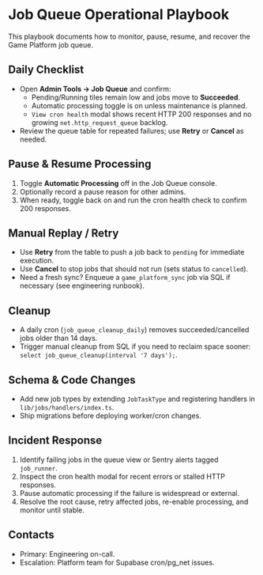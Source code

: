 # Job Queue Operational Playbook

This playbook documents how to monitor, pause, resume, and recover the Game Platform job queue.

## Daily Checklist
- Open **Admin Tools → Job Queue** and confirm:
  - Pending/Running tiles remain low and jobs move to **Succeeded**.
  - Automatic processing toggle is on unless maintenance is planned.
  - `View cron health` modal shows recent HTTP 200 responses and no growing `net.http_request_queue` backlog.
- Review the queue table for repeated failures; use **Retry** or **Cancel** as needed.

## Pause & Resume Processing
1. Toggle **Automatic Processing** off in the Job Queue console.
2. Optionally record a pause reason for other admins.
3. When ready, toggle back on and run the cron health check to confirm 200 responses.

## Manual Replay / Retry
- Use **Retry** from the table to push a job back to `pending` for immediate execution.
- Use **Cancel** to stop jobs that should not run (sets status to `cancelled`).
- Need a fresh sync? Enqueue a `game_platform_sync` job via SQL if necessary (see engineering runbook).

## Cleanup
- A daily cron (`job_queue_cleanup_daily`) removes succeeded/cancelled jobs older than 14 days.
- Trigger manual cleanup from SQL if you need to reclaim space sooner: `select job_queue_cleanup(interval '7 days');`.

## Schema & Code Changes
- Add new job types by extending `JobTaskType` and registering handlers in `lib/jobs/handlers/index.ts`.
- Ship migrations before deploying worker/cron changes.

## Incident Response
1. Identify failing jobs in the queue view or Sentry alerts tagged `job_runner`.
2. Inspect the cron health modal for recent errors or stalled HTTP responses.
3. Pause automatic processing if the failure is widespread or external.
4. Resolve the root cause, retry affected jobs, re-enable processing, and monitor until stable.

## Contacts
- Primary: Engineering on-call.
- Escalation: Platform team for Supabase cron/pg_net issues.
